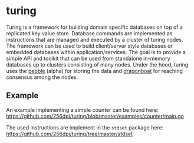 # turing

Turing is a framework for building domain specific databases on top of a
replicated key value store. Database commands are implemented as instructions
that are managed and executed by a cluster of turing nodes. The framework can
be used to build client/server style databases or embedded databases within
application/services. The goal is to provide a simple API and toolkit that can
be used from standalone in-memory databases up to clusters consisting of many
nodes. Under the hood, turing uses the [pebble](https://github.com/cockroachdb/pebble)
(alpha) for storing the data and [dragonboat](https://github.com/lni/dragonboat)
for reaching consensus among the nodes.

## Example

An example implementing a simple counter can be found here:
https://github.com/256dpi/turing/blob/master/examples/counter/main.go

The used instructions are implement in the `stdset` package here:
https://github.com/256dpi/turing/tree/master/stdset
